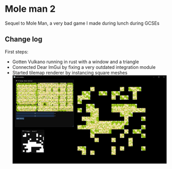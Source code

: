 # Mole man 2

Sequel to Mole Man, a very bad game I made during lunch during GCSEs

## Change log

First steps:
- Gotten Vulkano running in rust with a window and a triangle
- Connected Dear ImGui by fixing a very outdated integration module
- Started tilemap renderer by instancing square meshes
![Tilemap](readme/tilemap1.jpg)
